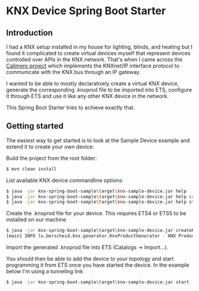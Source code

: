 # KNX Device Spring Boot Starter

## Introduction

I had a KNX setup installed in my house for lighting, blinds, and heating but I found it complicated to create virtual devices myself that represent devices controlled over APIs in the KNX network.
That's when I came across the [Calimero project](https://github.com/calimero-project) which implements the KNXnet/IP interface protocol to communicate with the KNX bus through an IP gateway.

I wanted to be able to mostly declaratively create a virtual KNX device, generate the corresponding .knxprod file to be imported into ETS, configure it through ETS and use it like any other KNX device in the network.

This Spring Boot Starter tries to achieve exactly that.

## Getting started

The easiest way to get started is to look at the Sample Device example and extend it to create your own device:

Build the project from the root folder:

```sh
$ mvn clean install 
```

List available KNX device commandline options:

```sh
$ java -jar knx-spring-boot-sample\target\knx-sample-device.jar help
$ java -jar knx-spring-boot-sample\target\knx-sample-device.jar help createKnxProd
$ java -jar knx-spring-boot-sample\target\knx-sample-device.jar help start
```

Create the .knxprod file for your device. This requires ETS4 or ETS5 to be installed on our machine

```sh
$ java -jar knx-spring-boot-sample\target\knx-sample-device.jar createKnxProd 
[main] INFO lu.berscheid.knx.generator.KnxProductGenerator - KNX Product file written to C:\Users\GeorgesBerscheid\.knx\SampleDevice\M-00FA_H-S111-1.knxprod
```

Import the generated .knxprod file into ETS (Catalogs -> Import...). 

You should then be able to add the device to your topology and start programming it from ETS once you have started the device. In the example below I'm using a tunneling link 

```sh
$ java -jar knx-spring-boot-sample\target\knx-sample-device.jar start -i 192.168.178.200 -p 3671
```

